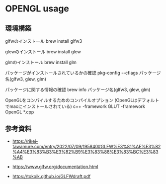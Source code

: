 # OPENGL usage

## 環境構築

glfwのインストール
	brew install glfw3

glewのインストール
	brew install glew

glmのインストール
	brew install glm

パッケージがインストールされているかの確認
	pkg-config --cflags パッケージ名(glfw3, glew, glm)

パッケージに関する情報の確認
	brew info パッケージ名(glfw3, glew, glm)

OpenGLをコンパイルするためのコンパイルオプション (OpenGLはデフォルトでmacにインストールされている)
	c++ -framework GLUT -framework OpenGL *.cpp

## 参考資料
- https://rikei-tawamure.com/entry/2022/07/09/195840#GLFW%E3%81%AE%E3%82%A4%E3%83%B3%E3%82%B9%E3%83%88%E3%83%BC%E3%83%AB

- https://www.glfw.org/documentation.html

- https://tokoik.github.io/GLFWdraft.pdf
